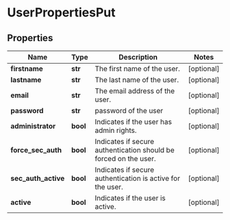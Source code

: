 # UserPropertiesPut

## Properties
| Name | Type | Description | Notes |
| ------------ | ------------- | ------------- | ------------- |
| **firstname** | **str** | The first name of the user. | [optional]  |
| **lastname** | **str** | The last name of the user. | [optional]  |
| **email** | **str** | The email address of the user. | [optional]  |
| **password** | **str** | password of the user | [optional]  |
| **administrator** | **bool** | Indicates if the user has admin rights. | [optional]  |
| **force_sec_auth** | **bool** | Indicates if secure authentication should be forced on the user. | [optional]  |
| **sec_auth_active** | **bool** | Indicates if secure authentication is active for the user. | [optional]  |
| **active** | **bool** | Indicates if the user is active. | [optional]  |


